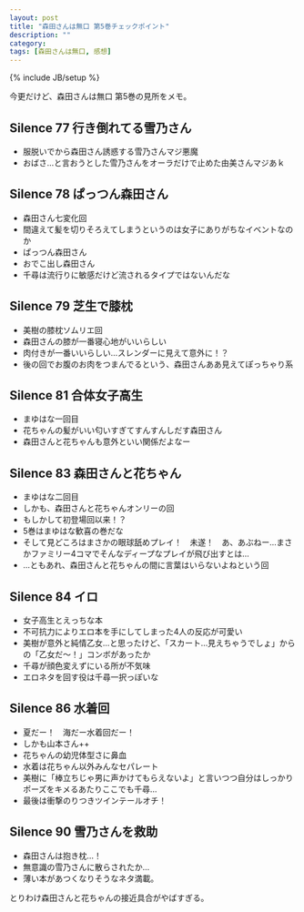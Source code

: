 ```yaml
---
layout: post
title: "森田さんは無口 第5巻チェックポイント"
description: ""
category: 
tags: [森田さんは無口, 感想]
---
```

{% include JB/setup %}

今更だけど、森田さんは無口 第5巻の見所をメモ。

## Silence 77 行き倒れてる雪乃さん

- 服脱いでから森田さん誘惑する雪乃さんマジ悪魔
- おばさ…と言おうとした雪乃さんをオーラだけで止めた由美さんマジあｋ

## Silence 78 ぱっつん森田さん

- 森田さん七変化回
- 間違えて髪を切りそろえてしまうというのは女子にありがちなイベントなのか
- ぱっつん森田さん
- おでこ出し森田さん
- 千尋は流行りに敏感だけど流されるタイプではないんだな

## Silence 79 芝生で膝枕

- 美樹の膝枕ソムリエ回
- 森田さんの膝が一番寝心地がいいらしい
- 肉付きが一番いいらしい…スレンダーに見えて意外に！？
- 後の回でお腹のお肉をつまんでるという、森田さんああ見えてぽっちゃり系

## Silence 81 合体女子高生

- まゆはな一回目
- 花ちゃんの髪がいい匂いすぎてすんすんしだす森田さん
- 森田さんと花ちゃんも意外といい関係だよなー

## Silence 83 森田さんと花ちゃん

- まゆはな二回目
- しかも、森田さんと花ちゃんオンリーの回
- もしかして初登場回以来！？
- 5巻はまゆはな歓喜の巻だな
- そして見どころはまさかの眼球舐めプレイ！　未遂！　あ、あぶねー…まさかファミリー4コマでそんなディープなプレイが飛び出すとは…
- …ともあれ、森田さんと花ちゃんの間に言葉はいらないよねという回

## Silence 84 イロ

- 女子高生とえっちな本
- 不可抗力によりエロ本を手にしてしまった4人の反応が可愛い
- 美樹が意外と純情乙女…と思ったけど、「スカート…見えちゃうでしょ」からの「乙女だ～！」コンボがあったか
- 千尋が顔色変えずにいる所が不気味
- エロネタを回す役は千尋一択っぽいな

## Silence 86 水着回

- 夏だー！　海だー水着回だー！
- しかも山本さん++
- 花ちゃんの幼児体型さに鼻血
- 水着は花ちゃん以外みんなセパレート
- 美樹に「棒立ちじゃ男に声かけてもらえないよ」と言いつつ自分はしっかりポーズをキメるあたりここでも千尋…
- 最後は衝撃のりつきツインテールオチ！

## Silence 90 雪乃さんを救助

- 森田さんは抱き枕…！
- 無意識の雪乃さんに散らされたか…
- 薄い本があつくなりそうなネタ満載。

とりわけ森田さんと花ちゃんの接近具合がやばすぎる。
